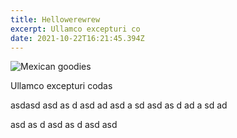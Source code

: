 ```yaml
---
title: Hellowerewrew
excerpt: Ullamco excepturi co
date: 2021-10-22T16:21:45.394Z
---
```



![Mexican goodies](/uploads/frame-1mexinagoodies.png "Mexican goodies")

Ullamco excepturi codas

asdasd
asd
as
d
asd
ad
asd
a
sd
asd
as
d
ad
a
sd
ad

asd
as
d
asd
as
d
asd
asd